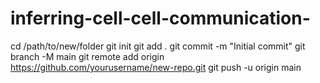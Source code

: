 # inferring-cell-cell-communication-
cd /path/to/new/folder
git init
git add .
git commit -m "Initial commit"
git branch -M main
git remote add origin https://github.com/yourusername/new-repo.git
git push -u origin main

